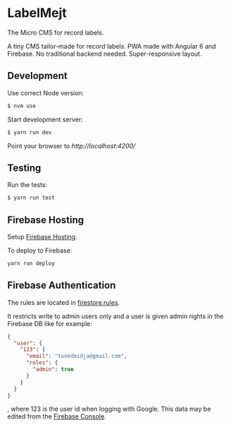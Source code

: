 # LabelMejt

The Micro CMS for record labels.

A tiny CMS tailor-made for record labels. PWA made with Angular 6 and Firebase. No traditional backend needed. Super-responsive layout.


## Development

Use correct Node version:
```sh
$ nvm use
```

Start development server:
```sh
$ yarn run dev
```

Point your browser to *http://localhost:4200/*


## Testing

Run the tests:
```sh
$ yarn run test
```

## Firebase Hosting

Setup [Firebase Hosting](https://firebase.google.com/docs/hosting/).

To deploy to Firebase:
```sh
yarn run deploy
```


## Firebase Authentication

The rules are located in [firestore.rules](firestore.rules).

It restricts write to admin users only and a user is given admin rights in the Firebase DB like for example:

```json
{ 
  "user": {
    "123": {
      "email": "tunedmidja@gmail.com",
      "roles": {
        "admin": true 
      }
    }
  }
}
```

, where 123 is the user id when logging with Google.
This data may be edited from the [Firebase Console](
https://console.firebase.google.com/).
